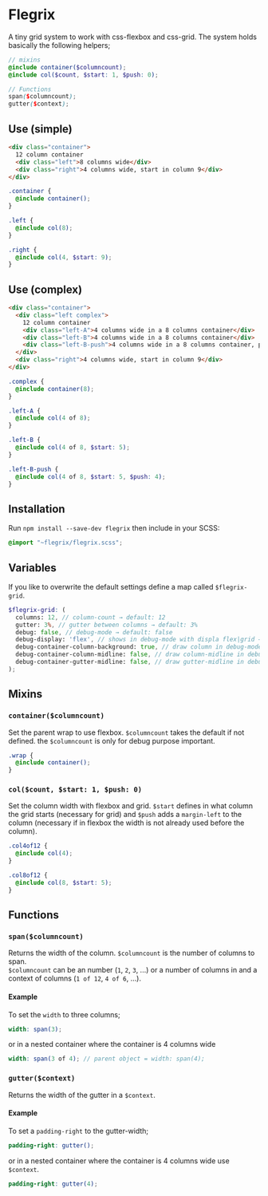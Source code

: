 # Flegrix
A tiny grid system to work with css-flexbox and css-grid.
The system holds basically the following helpers;

```SCSS
// mixins
@include container($columncount);
@include col($count, $start: 1, $push: 0);

// Functions
span($columncount);
gutter($context);
```

## Use (simple)

```HTML
<div class="container">
  12 column container
  <div class="left">8 columns wide</div>
  <div class="right">4 columns wide, start in column 9</div>
</div>
```

```SCSS
.container {
  @include container();
}

.left {
  @include col(8);
}

.right {
  @include col(4, $start: 9);
}
```

## Use (complex)

```HTML
<div class="container">
  <div class="left complex">
    12 column container
    <div class="left-A">4 columns wide in a 8 columns container</div>
    <div class="left-B">4 columns wide in a 8 columns container</div>
    <div class="left-B-push">4 columns wide in a 8 columns container, push 4 columns</div>
  </div>
  <div class="right">4 columns wide, start in column 9</div>
</div>
```

```SCSS
.complex {
  @include container(8);
}

.left-A {
  @include col(4 of 8);
}

.left-B {
  @include col(4 of 8, $start: 5);
}

.left-B-push {
  @include col(4 of 8, $start: 5, $push: 4);
}

```

## Installation
Run `npm install --save-dev flegrix` then include in your SCSS:

```SCSS
@import "~flegrix/flegrix.scss";
```


## Variables
If you like to overwrite the default settings define a map called `$flegrix-grid`.

```SCSS
$flegrix-grid: (
  columns: 12, // column-count → default: 12
  gutter: 3%, // gutter between columns → default: 3%
  debug: false, // debug-mode → default: false
  debug-display: 'flex', // shows in debug-mode with displa flex|grid → default: flex
  debug-container-column-background: true, // draw column in debug-mode → default: true
  debug-container-column-midline: false, // draw column-midline in debug-mode → default: false
  debug-container-gutter-midline: false, // draw gutter-midline in debug-mode → default: false
);
```

## Mixins


### `container($columncount)`
Set the parent wrap to use flexbox. `$columncount` takes the default if not defined. the `$columncount` is only for debug purpose important.

```SCSS
.wrap {
  @include container();
}
```

### `col($count, $start: 1, $push: 0)`
Set the column width with flexbox and grid. `$start` defines in what column the grid starts (necessary for grid) and `$push` adds a `margin-left` to the column (necessary if in flexbox the width is not already used before the column).

```SCSS
.col4of12 {
  @include col(4);
}

.col8of12 {
  @include col(8, $start: 5);
}
```


## Functions

### `span($columncount)`
Returns the width of the column. `$columncount` is the number of columns to span.  
`$columncount` can be an number (`1`, `2`, `3`, ...) or a number of columns in and a context of columns (`1 of 12`, `4 of 6`, ...).
#### Example
To set the `width` to three columns;
```SCSS
width: span(3);
```
or in a nested container where the container is 4 columns wide
```SCSS
width: span(3 of 4); // parent object = width: span(4);
```

### `gutter($context)`
Returns the width of the gutter in a `$context`.
#### Example
To set a `padding-right` to the gutter-width;
```SCSS
padding-right: gutter();
```
or in a nested container where the container is 4 columns wide use `$context`.
```SCSS
padding-right: gutter(4);
```
